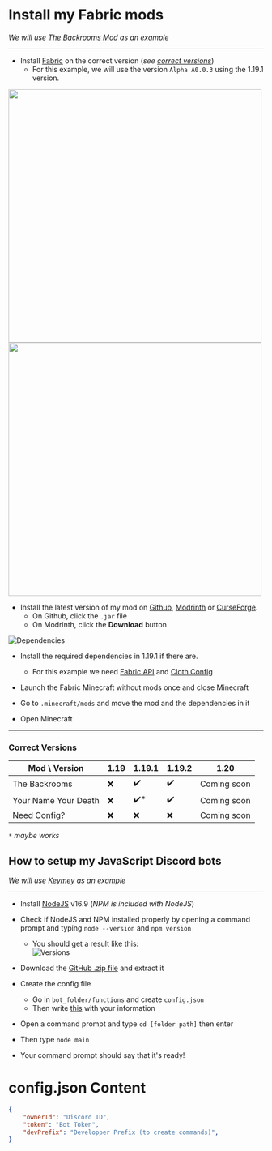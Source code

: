 # Install my Fabric mods
*We will use [The Backrooms Mod](https://github.com/u-lumaa/BackroomsMod) as an example*

***

- Install [Fabric](https://fabricmc.net/use/installer/) on the correct version (*see [correct versions](#correct-versions)*)
  - For this example, we will use the version `Alpha A0.0.3` using the 1.19.1 version.

<img src="https://user-images.githubusercontent.com/93350976/192139538-e5237bf0-53e0-4f44-be0e-2854bbf966ac.png" width=500>  <img src="https://user-images.githubusercontent.com/93350976/192139568-12cfc423-f466-48bb-bd95-7bdfcc8f6560.png" width=500>    
- Install the latest version of my mod on [Github](https://github.com/u-lumaa/BackroomsMod/releases/latest), [Modrinth](https://modrinth.com/mod/backrooms/versions) or [CurseForge](https://www.curseforge.com/minecraft/mc-mods/thebackrooms/files).
  - On Github, click the `.jar` file
  - On Modrinth, click the **Download** button
 
 ![Dependencies](https://user-images.githubusercontent.com/93350976/192139971-3e8bc90e-c04d-4e45-bc01-75143b8c0e83.png)  
- Install the required dependencies in 1.19.1 if there are.
  - For this example we need [Fabric API](https://modrinth.com/mod/fabric-api/versions) and [Cloth Config](https://modrinth.com/mod/cloth-config/versions)

- Launch the Fabric Minecraft without mods once and close Minecraft
- Go to `.minecraft/mods` and move the mod and the dependencies in it
- Open Minecraft

***

### Correct Versions

| Mod \ Version        | 1.19   | 1.19.1  | 1.19.2  | 1.20   |
|----------------------|--------|---------|---------|--------|
| The Backrooms        | ❌    | ✔️      | ✔️      | Coming soon      |
| Your Name Your Death | ❌    | ✔️*     | ✔️      | Coming soon      |
| Need Config?         | ❌    | ❌      | ❌      | Coming soon      |  
  
*`*` maybe works*

## How to setup my JavaScript Discord bots
*We will use [Keymey](https://github.com/u-lumaa/Keymey) as an example*

***

- Install [NodeJS](https://nodejs.org/en/download/) v16.9 (*NPM is included with NodeJS*)
- Check if NodeJS and NPM installed properly by opening a command prompt and typing `node --version` and `npm version`
  - You should get a result like this:  
![Versions](https://user-images.githubusercontent.com/93350976/197408646-01520267-3ab9-4cbc-ac10-e91985dd30e3.png)
- Download the [GitHub .zip file](https://github.com/u-lumaa/Keymey/archive/refs/heads/master.zip) and extract it
- Create the config file
  - Go in `bot_folder/functions` and create `config.json`
  - Then write [this](#configjson-content) with your information 


- Open a command prompt and type `cd [folder path]` then enter
- Then type `node main`
- Your command prompt should say that it's ready!

# config.json Content
```json
{
    "ownerId": "Discord ID",
    "token": "Bot Token",
    "devPrefix": "Developper Prefix (to create commands)",
}
```
